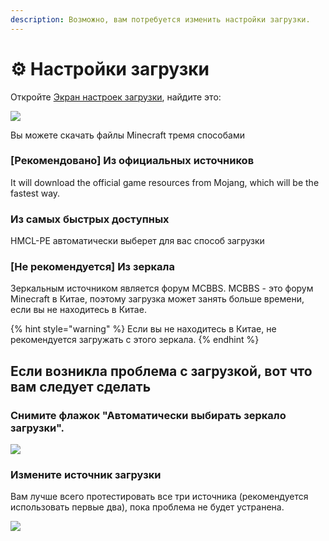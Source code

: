 ```yaml
---
description: Возможно, вам потребуется изменить настройки загрузки.
---
```


# ⚙ Настройки загрузки

Откройте [Экран настроек загрузки](./), найдите это:

![](../../.gitbook/assets/Screenshot\_2022-08-14-16-42-02-79\_d17cc25ab2657fb.jpg)

Вы можете скачать файлы Minecraft тремя способами

### \[Рекомендовано] Из официальных источников

It will download the official game resources from Mojang, which will be the fastest way.

### Из самых быстрых доступных

HMCL-PE автоматически выберет для вас способ загрузки

### \[Не рекомендуется] Из зеркала

Зеркальным источником является форум MCBBS. MCBBS - это форум Minecraft в Китае, поэтому загрузка может занять больше времени, если вы не находитесь в Китае.

{% hint style="warning" %}
Если вы не находитесь в Китае, не рекомендуется загружать с этого зеркала.
{% endhint %}

## Если возникла проблема с загрузкой, вот что вам следует сделать

### Снимите флажок "Автоматически выбирать зеркало загрузки".

![](../../.gitbook/assets/Screenshot\_2022-08-21-11-21-45-93\_d17cc25ab2657fb.jpg)

### Измените источник загрузки

Вам лучше всего протестировать все три источника (рекомендуется использовать первые два), пока проблема не будет устранена.

![](../../.gitbook/assets/Screenshot\_2022-08-21-11-22-01-31\_d17cc25ab2657fb.jpg)
